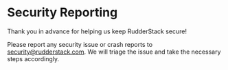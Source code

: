 # Security Reporting

Thank you in advance for helping us keep RudderStack secure!

Please report any security issue or crash reports to [security@rudderstack.com](mailto:security@rudderstack.com). We will triage the issue and take the necessary steps accordingly.
